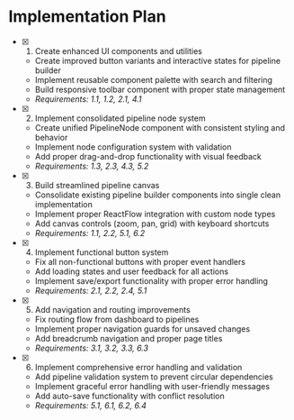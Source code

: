 # Implementation Plan

- [x] 1. Create enhanced UI components and utilities
  - Create improved button variants and interactive states for pipeline builder
  - Implement reusable component palette with search and filtering
  - Build responsive toolbar component with proper state management
  - _Requirements: 1.1, 1.2, 2.1, 4.1_

- [x] 2. Implement consolidated pipeline node system
  - Create unified PipelineNode component with consistent styling and behavior
  - Implement node configuration system with validation
  - Add proper drag-and-drop functionality with visual feedback
  - _Requirements: 1.3, 2.3, 4.3, 5.2_

- [x] 3. Build streamlined pipeline canvas
  - Consolidate existing pipeline builder components into single clean implementation
  - Implement proper ReactFlow integration with custom node types
  - Add canvas controls (zoom, pan, grid) with keyboard shortcuts
  - _Requirements: 1.1, 2.2, 5.1, 6.2_

- [x] 4. Implement functional button system
  - Fix all non-functional buttons with proper event handlers
  - Add loading states and user feedback for all actions
  - Implement save/export functionality with proper error handling
  - _Requirements: 2.1, 2.2, 2.4, 5.1_

- [x] 5. Add navigation and routing improvements
  - Fix routing flow from dashboard to pipelines
  - Implement proper navigation guards for unsaved changes
  - Add breadcrumb navigation and proper page titles
  - _Requirements: 3.1, 3.2, 3.3, 6.3_

- [x] 6. Implement comprehensive error handling and validation
  - Add pipeline validation system to prevent circular dependencies
  - Implement graceful error handling with user-friendly messages
  - Add auto-save functionality with conflict resolution
  - _Requirements: 5.1, 6.1, 6.2, 6.4_